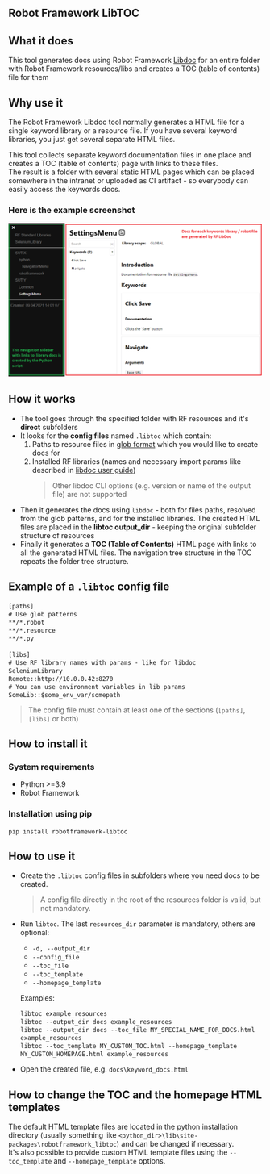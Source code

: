 ## Robot Framework LibTOC

## What it does
This tool generates docs using Robot Framework [Libdoc](https://robotframework.org/robotframework/latest/RobotFrameworkUserGuide.html#libdoc) for an entire folder with Robot Framework resources/libs and creates a TOC (table of contents) file for them

## Why use it
The Robot Framework Libdoc tool normally generates a HTML file for a single keyword library or a resource file.
If you have several keyword libraries, you just get several separate HTML files.

This tool collects separate keyword documentation files in one place and creates a TOC (table of contents) page
with links to these files.   
The result is a folder with several static HTML pages which can be placed somewhere 
in the intranet or uploaded as CI artifact - so everybody can easily access the keywords docs.

### Here is the example screenshot
![](Screenshot.png)

## How it works
- The tool goes through the specified folder with RF resources and it's **direct** subfolders
- It looks for the **config files** named `.libtoc` which contain:
    1. Paths to resource files in [glob format](https://en.wikipedia.org/wiki/Glob_(programming)) which you would like to create docs for
    2. Installed RF libraries (names and necessary import params like described in [libdoc user guide](https://robotframework.org/robotframework/latest/RobotFrameworkUserGuide.html#general-usage))
        > Other libdoc CLI options (e.g. version or name of the output file) are not supported
- Then it generates the docs using `libdoc` - both for files paths, resolved from the glob patterns, and for the installed libraries. The created HTML files are placed in the **libtoc output_dir** - keeping the original subfolder structure of resources
- Finally it generates a **TOC (Table of Contents)** HTML page with links to all the generated HTML files.
 The navigation tree structure in the TOC repeats the folder tree structure.
## Example of a `.libtoc` config file
```
[paths]
# Use glob patterns
**/*.robot
**/*.resource
**/*.py

[libs]
# Use RF library names with params - like for libdoc
SeleniumLibrary
Remote::http://10.0.0.42:8270
# You can use environment variables in lib params
SomeLib::$some_env_var/somepath
```
> The config file must contain at least one of the sections (`[paths]`, `[libs]` or both)
## How to install it
### System requirements
- Python >=3.9
- Robot Framework
### Installation using pip
```shell
pip install robotframework-libtoc
```

## How to use it
- Create the `.libtoc` config files in subfolders where you need docs to be created.
    > A config file directly in the root of the resources folder is valid, but not mandatory.
- Run `libtoc`. The last `resources_dir` parameter is mandatory, others are optional:
    - `-d, --output_dir`
    - `--config_file`
    - `--toc_file`
    - `--toc_template`
    - `--homepage_template`

    Examples:
    ```shell
    libtoc example_resources
    libtoc --output_dir docs example_resources
    libtoc --output_dir docs --toc_file MY_SPECIAL_NAME_FOR_DOCS.html example_resources
    libtoc --toc_template MY_CUSTOM_TOC.html --homepage_template MY_CUSTOM_HOMEPAGE.html example_resources
    ```

- Open the created file, e.g. `docs\keyword_docs.html`

## How to change the TOC and the homepage HTML templates
The default HTML template files are located in the python installation directory (usually something like `<python_dir>\lib\site-packages\robotframework_libtoc`) and can be changed if necessary.   
It's also possible to provide custom HTML template files using the `--toc_template` and `--homepage_template` options.
